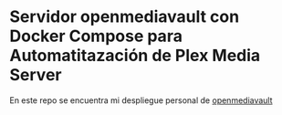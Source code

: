 ﻿# Servidor openmediavault con Docker Compose para Automatitazación de Plex Media Server

 En este repo se encuentra mi despliegue personal de [openmediavault](https://www.openmediavault.org/)

